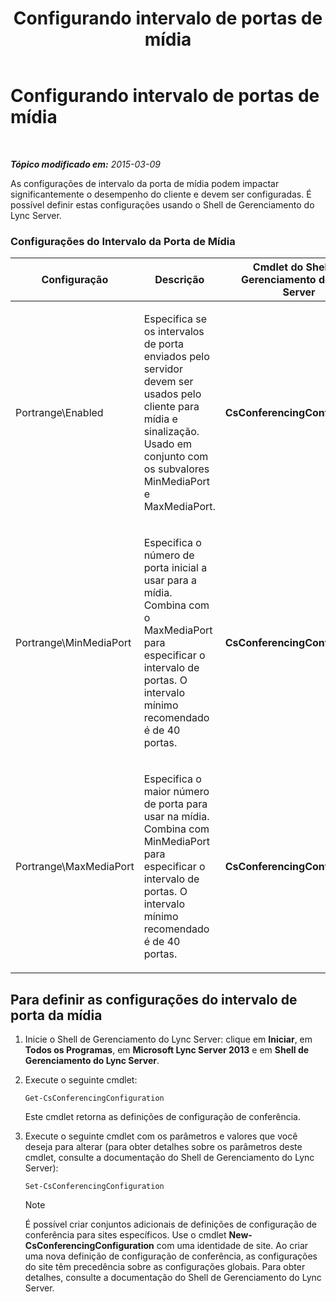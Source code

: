 ﻿---
title: Configurando intervalo de portas de mídia
TOCTitle: Configurando intervalo de portas de mídia
ms:assetid: 2c4b7c0b-0dce-48f4-a489-336d6e526f7c
ms:mtpsurl: https://technet.microsoft.com/pt-br/library/JJ204770(v=OCS.15)
ms:contentKeyID: 49306234
ms.date: 05/19/2016
mtps_version: v=OCS.15
ms.translationtype: HT
---

# Configurando intervalo de portas de mídia

 

_**Tópico modificado em:** 2015-03-09_

As configurações de intervalo da porta de mídia podem impactar significantemente o desempenho do cliente e devem ser configuradas. É possível definir estas configurações usando o Shell de Gerenciamento do Lync Server.

### Configurações do Intervalo da Porta de Mídia

<table>
<colgroup>
<col style="width: 25%" />
<col style="width: 25%" />
<col style="width: 25%" />
<col style="width: 25%" />
</colgroup>
<thead>
<tr class="header">
<th>Configuração</th>
<th>Descrição</th>
<th>Cmdlet do Shell de Gerenciamento do Lync Server</th>
<th>Parâmetros do cmdlet</th>
</tr>
</thead>
<tbody>
<tr class="odd">
<td><p>Portrange\Enabled</p></td>
<td><p>Especifica se os intervalos de porta enviados pelo servidor devem ser usados pelo cliente para mídia e sinalização. Usado em conjunto com os subvalores MinMediaPort e MaxMediaPort.</p></td>
<td><p><strong>CsConferencingConfiguration</strong></p></td>
<td><p>ClientMediaPortRangeEnabled</p></td>
</tr>
<tr class="even">
<td><p>Portrange\MinMediaPort</p></td>
<td><p>Especifica o número de porta inicial a usar para a mídia. Combina com o MaxMediaPort para especificar o intervalo de portas. O intervalo mínimo recomendado é de 40 portas.</p></td>
<td><p><strong>CsConferencingConfiguration</strong></p></td>
<td><p>ClientMediaPort (representa o número de porta inicial para usar na mídia do cliente)</p></td>
</tr>
<tr class="odd">
<td><p>Portrange\MaxMediaPort</p></td>
<td><p>Especifica o maior número de porta para usar na mídia. Combina com MinMediaPort para especificar o intervalo de portas. O intervalo mínimo recomendado é de 40 portas.</p></td>
<td><p><strong>CsConferencingConfiguration</strong></p></td>
<td><p>ClientMediaPortRange (indica o número total de portas disponíveis para a mídia do cliente; o padrão é 40)</p></td>
</tr>
</tbody>
</table>


## Para definir as configurações do intervalo de porta da mídia

1.  Inicie o Shell de Gerenciamento do Lync Server: clique em **Iniciar**, em **Todos os Programas**, em **Microsoft Lync Server 2013** e em **Shell de Gerenciamento do Lync Server**.

2.  Execute o seguinte cmdlet:
    
        Get-CsConferencingConfiguration
    
    Este cmdlet retorna as definições de configuração de conferência.

3.  Execute o seguinte cmdlet com os parâmetros e valores que você deseja para alterar (para obter detalhes sobre os parâmetros deste cmdlet, consulte a documentação do Shell de Gerenciamento do Lync Server):
    
        Set-CsConferencingConfiguration
    
    > [!note]  
    > É possível criar conjuntos adicionais de definições de configuração de conferência para sites específicos. Use o cmdlet <strong>New- CsConferencingConfiguration</strong> com uma identidade de site. Ao criar uma nova definição de configuração de conferência, as configurações do site têm precedência sobre as configurações globais. Para obter detalhes, consulte a documentação do Shell de Gerenciamento do Lync Server.
